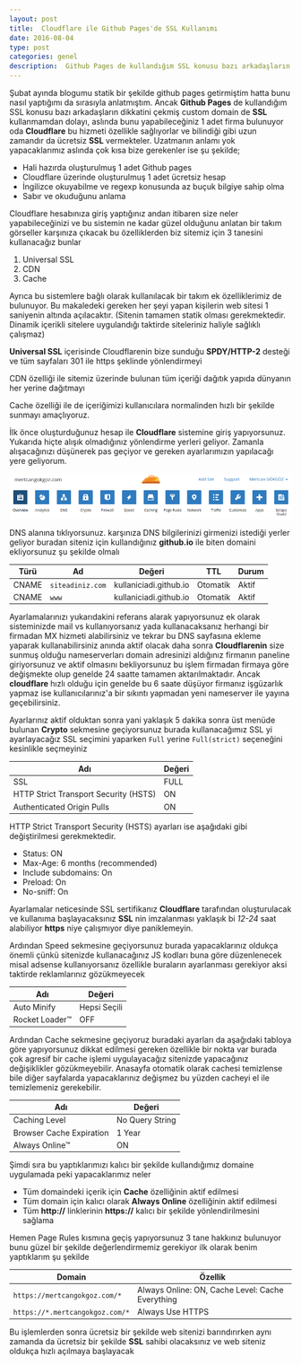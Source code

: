 ```yaml
---
layout: post
title:  Cloudflare ile Github Pages'de SSL Kullanımı
date: 2016-08-04
type: post
categories: genel
description:  Github Pages de kullandığım SSL konusu bazı arkadaşların dikkatini çekmiş custom domain de SSL kullanmamdan
---
```


Şubat ayında blogumu statik bir şekilde github pages getirmiştim hatta bunu nasıl yaptığımı da sırasıyla anlatmıştım. Ancak **Github Pages** de kullandığım SSL konusu bazı arkadaşların dikkatini çekmiş custom domain de **SSL** kullanmamdan dolayı, aslında bunu yapabileceğiniz 1 adet firma bulunuyor oda **Cloudflare** bu hizmeti özellikle sağlıyorlar ve bilindiği gibi uzun zamandır da ücretsiz **SSL** vermekteler. Uzatmanın anlamı yok yapacaklarımız aslında çok kısa bize gerekenler ise şu şekilde;

* Hali hazırda oluşturulmuş 1 adet Github pages
* Cloudflare üzerinde oluşturulmuş 1 adet ücretsiz hesap
* İngilizce okuyabilme ve regexp konusunda az buçuk bilgiye sahip olma
* Sabır ve okuduğunu anlama

Cloudflare hesabınıza giriş yaptığınız andan itibaren size neler yapabileceğinizi ve bu sistemin ne kadar güzel olduğunu anlatan bir takım görseller karşınıza çıkacak bu özelliklerden biz sitemiz için 3 tanesini kullanacağız bunlar

1.  Universal SSL
2. CDN
3. Cache

Ayrıca bu sistemlere bağlı olarak kullanılacak bir takım ek özelliklerimiz de bulunuyor. Bu makaledeki gereken her şeyi yapan kişilerin web sitesi 1 saniyenin altında açılacaktır. (Sitenin tamamen statik olması gerekmektedir. Dinamik içerikli sitelere uygulandığı taktirde siteleriniz haliyle sağlıklı çalışmaz)

**Universal SSL** içerisinde Cloudflarenin bize sunduğu **SPDY/HTTP-2** desteği ve tüm sayfaları 301 ile https şeklinde yönlendirmeyi

CDN özelliği ile sitemiz üzerinde bulunan tüm içeriği dağıtık yapıda dünyanın her yerine dağıtmayı

Cache özelliği ile de içeriğimizi kullanıcılara normalinden hızlı bir şekilde sunmayı amaçlıyoruz.

İlk önce oluşturduğunuz hesap ile **Cloudflare** sistemine giriş yapıyorsunuz. Yukarıda hiçte alışık olmadığınız yönlendirme yerleri geliyor. Zamanla alışacağınızı düşünerek pas geçiyor ve gereken ayarlarımızın yapılacağı yere geliyorum.

![cloudgithubsslgorsel1](/assets/cloudgithubsslgorsel1.png)

DNS alanına tıklıyorsunuz. karşınıza DNS bilgilerinizi girmenizi istediği yerler geliyor buradan siteniz için kullandığınız **github.io** ile biten domaini ekliyorsunuz şu şekilde olmalı

| Türü  | Ad             | Değeri                 | TTL      | Durum |
|-------|----------------|------------------------|----------|-------|
| CNAME | `siteadiniz.com` | kullaniciadi.github.io | Otomatik | Aktif |
| CNAME | `www`            | kullaniciadi.github.io | Otomatik | Aktif |

Ayarlamalarınızı yukarıdakini referans alarak yapıyorsunuz ek olarak sisteminizde mail vs kullanıyorsanız yada kullanacaksanız herhangi bir firmadan MX hizmeti alabilirsiniz ve tekrar bu DNS sayfasına ekleme yaparak kullanabilirsiniz anında aktif olacak daha sonra **Cloudflarenin** size sunmuş olduğu nameserverları domain adresinizi aldığınız firmanın paneline giriyorsunuz ve aktif olmasını bekliyorsunuz bu işlem firmadan firmaya göre değişmekte olup genelde 24 saatte tamamen aktarılmaktadır. Ancak **cloudflare** hızlı olduğu için genelde bu 6 saate düşüyor firmanız işgüzarlık yapmaz ise kullanıcılarınız'a bir sıkıntı yapmadan yeni nameserver ile yayına geçebilirsiniz.

Ayarlarınız aktif olduktan sonra yani yaklaşık 5 dakika sonra üst menüde bulunan **Crypto** sekmesine geçiyorsunuz burada kullanacağımız SSL yi ayarlayacağız SSL seçimini yaparken `Full` yerine `Full(strict)` seçeneğini kesinlikle seçmeyiniz

| Adı                                   | Değeri |
|---------------------------------------|--------|
| SSL                                   | FULL   |
| HTTP Strict Transport Security (HSTS) | ON     |
| Authenticated Origin Pulls            | ON     |

HTTP Strict Transport Security (HSTS) ayarları ise aşağıdaki gibi değiştirilmesi gerekmektedir.

* Status: ON
* Max-Age: 6 months (recommended)
* Include subdomains: On
* Preload: On
* No-sniff: On

Ayarlamalar neticesinde SSL sertifikanız **Cloudflare** tarafından oluşturulacak ve kullanıma başlayacaksınız **SSL** nin imzalanması yaklaşık bi *12-24* saat alabiliyor **https** niye çalışmıyor diye paniklemeyin.

Ardından Speed sekmesine geçiyorsunuz burada yapacaklarınız oldukça önemli çünkü sitenizde kullanacağınız JS kodları buna göre düzenlenecek misal adsense kullanıyorsanız özellikle buraların ayarlanması gerekiyor aksi taktirde reklamlarınız gözükmeyecek

| Adı            | Değeri       |
|----------------|--------------|
| Auto Minify    | Hepsi Seçili |
| Rocket Loader™ | OFF          |

Ardından Cache sekmesine geçiyoruz buradaki ayarları da aşağıdaki tabloya göre yapıyorsunuz dikkat edilmesi gereken özellikle bir nokta var burada çok agresif bir cache işlemi uygulayacağız sitenizde yapacağınız değişiklikler gözükmeyebilir. Anasayfa otomatik olarak cachesi temizlense bile diğer sayfalarda yapacaklarınız değişmez bu yüzden cacheyi el ile temizlemeniz gerekebilir.

| Adı                      | Değeri          |
|--------------------------|-----------------|
| Caching Level            | No Query String |
| Browser Cache Expiration | 1 Year          |
| Always Online™           | ON              |

Şimdi sıra bu yaptıklarımızı kalıcı bir şekilde kullandığımız domaine uygulamada peki yapacaklarımız neler

* Tüm domaindeki içerik için **Cache** özelliğinin aktif edilmesi
* Tüm domain için kalıcı olarak **Always Online** özelliğinin aktif edilmesi
* Tüm **http://** linklerinin **https://** kalıcı bir şekilde yönlendirilmesini sağlama

Hemen Page Rules kısmına geçiş yapıyorsunuz 3 tane hakkınız bulunuyor bunu güzel bir şekilde değerlendirmemiz gerekiyor ilk olarak benim yaptıklarım şu şekilde

| Domain                        | Özellik                                          |
|-------------------------------|--------------------------------------------------|
| `https://mertcangokgoz.com/*`   | Always Online: ON, Cache Level: Cache Everything |
| `https://*.mertcangokgoz.com/*` | Always Use HTTPS                                 |

Bu işlemlerden sonra ücretsiz bir şekilde web sitenizi barındırırken aynı zamanda da ücretsiz bir şekilde **SSL** sahibi olacaksınız ve web siteniz oldukça hızlı açılmaya başlayacak
